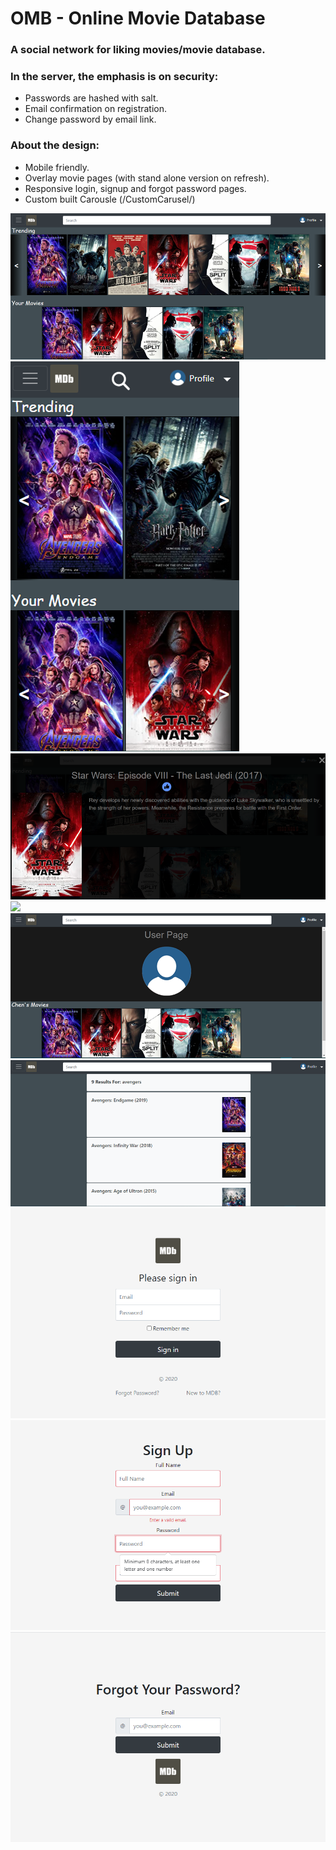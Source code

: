 # OMB - Online Movie Database

### A social network for liking movies/movie database.

### In the server, the emphasis is on security:

- Passwords are hashed with salt.
- Email confirmation on registration.
- Change password by email link.

### About the design:

- Mobile friendly.
- Overlay movie pages (with stand alone version on refresh).
- Responsive login, signup and forgot password pages.
- Custom built Carousle (<a>/CustomCarusel/</a>)

<img src="readme files/home.png">
<img src="readme files/mobile.png">
<img src="readme files/movie_page.png">
<img src="readme files/search_page.png">
<img src="readme files/user_page.png">
<img src="readme files/search.png">
<img src="readme files/login.png">
<img src="readme files/signup.png">
<img src="readme files/forgot_password.png">
